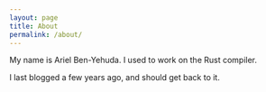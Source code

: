 ```yaml
---
layout: page
title: About
permalink: /about/
---
```


My name is Ariel Ben-Yehuda. I used to work on the Rust compiler.

I last blogged a few years ago, and should get back to it.
